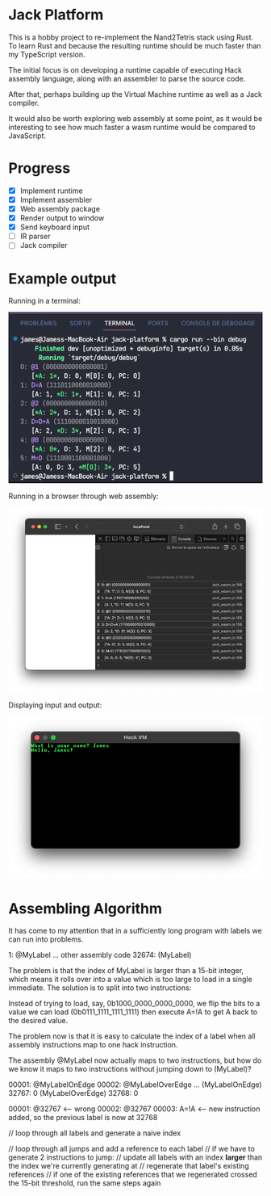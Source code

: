 # Jack Platform

This is a hobby project to re-implement the Nand2Tetris stack using Rust. To learn Rust and because the resulting runtime should be much faster than my TypeScript version.

The initial focus is on developing a runtime capable of executing Hack assembly language, along with an assembler to parse the source code.

After that, perhaps building up the Virtual Machine runtime as well as a Jack compiler.

It would also be worth exploring web assembly at some point, as it would be interesting to see how much faster a wasm runtime would be compared to JavaScript.

# Progress

- [x] Implement runtime
- [x] Implement assembler
- [x] Web assembly package
- [x] Render output to window
- [x] Send keyboard input
- [ ] IR parser
- [ ] Jack compiler

# Example output

Running in a terminal:

![Console Output](./img/console.png)

Running in a browser through web assembly:

![Browser Output](./img/browser.png)

Displaying input and output:

![Browser Output](./img/render.png)

# Assembling Algorithm

It has come to my attention that in a sufficiently long program with labels we can run into problems.

1: @MyLabel
... other assembly code
32674: (MyLabel)

The problem is that the index of MyLabel is larger than a 15-bit integer, which means it rolls over into a value which
is too large to load in a single immediate. The solution is to split into two instructions:

Instead of trying to load, say, 0b1000_0000_0000_0000, we flip the bits to a value we can load (0b0111_1111_1111_1111) then execute
A=!A to get A back to the desired value.

The problem now is that it is easy to calculate the index of a label when all assembly instructions map to one hack instruction.

The assembly @MyLabel now actually maps to two instructions, but how do we know it maps to two instructions without jumping down to (MyLabel)?

00001: @MyLabelOnEdge
00002: @MyLabelOverEdge
...
       (MyLabelOnEdge)
32767: 0
       (MyLabelOverEdge)
32768: 0

00001: @32767 <-- wrong
00002: @32767
00003: A=!A <-- new instruction added, so the previous label is now at 32768

// loop through all labels and generate a naive index

// loop through all jumps and add a reference to each label
  // if we have to generate 2 instructions to jump:
    // update all labels with an index **larger** than the index we're currently generating at
    // regenerate that label's existing references
    // if one of the existing references that we regenerated crossed the 15-bit threshold, run the same steps again

